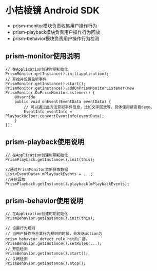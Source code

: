# 小桔棱镜 Android SDK

* prism-monitor模块负责收集用户操作行为
* prism-playback模块负责用户操作行为回放
* prism-behavior模块负责用户操作行为检测

## prism-monitor使用说明

```
// 在Application创建时期初始化
PrismMonitor.getInstance().init(application);
// 开始并设置监听事件
PrismMonitor.getInstance().start();
PrismMonitor.getInstance().addOnPrismMonitorListener(new PrismMonitor.OnPrismMonitorListener() {
    @Override
    public void onEvent(EventData eventData) {
        // 可以通过此方法获取事件信息，比如文字回放等，具体使用请查看demo。
        EventInfo eventInfo = PlaybackHelper.convertEventInfo(eventData);
    }
});
```

## prism-playback使用说明

```
// 在Application创建时期初始化
PrismPlayback.getInstance().init(this);

//通过PrismMonitor监听获取数据
List<EventData> mPlaybackEvents = ...;
//开启回放
PrismPlayback.getInstance().playback(mPlaybackEvents);
```

## prism-behavior使用说明

```
// 在Application创建时期初始化
PrismBehavior.getInstance().init(this);

// 设置行为规则
// 当用户操作符合某行为规则的时候，会发送action为prism_behavior_detect_rule_hit的广播。
PrismBehavior.getInstance().setRules(...);
// 开启检测
PrismBehavior.getInstance().start();
// 关闭检测
PrismBehavior.getInstance().stop();

```